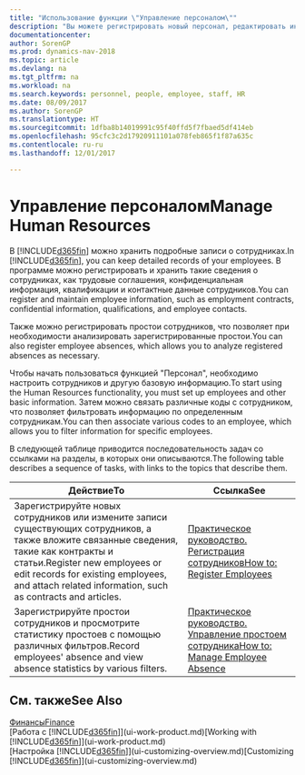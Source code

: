 ```yaml
---
title: "Использование функции \"Управление персоналом\""
description: "Вы можете регистрировать новый персонал, редактировать информацию об имеющихся сотрудниках, регистрировать и анализировать их отсутствие."
documentationcenter: 
author: SorenGP
ms.prod: dynamics-nav-2018
ms.topic: article
ms.devlang: na
ms.tgt_pltfrm: na
ms.workload: na
ms.search.keywords: personnel, people, employee, staff, HR
ms.date: 08/09/2017
ms.author: SorenGP
ms.translationtype: HT
ms.sourcegitcommit: 1dfba8b14019991c95f40ffd5f7fbaed5df414eb
ms.openlocfilehash: 95cfc3c2d17920911101a078feb865f1f87a635c
ms.contentlocale: ru-ru
ms.lasthandoff: 12/01/2017

---
```

# <a name="manage-human-resources"></a><span data-ttu-id="983d9-103">Управление персоналом</span><span class="sxs-lookup"><span data-stu-id="983d9-103">Manage Human Resources</span></span>
<span data-ttu-id="983d9-104">В [!INCLUDE[d365fin](includes/d365fin_md.md)] можно хранить подробные записи о сотрудниках.</span><span class="sxs-lookup"><span data-stu-id="983d9-104">In [!INCLUDE[d365fin](includes/d365fin_md.md)], you can keep detailed records of your employees.</span></span> <span data-ttu-id="983d9-105">В программе можно регистрировать и хранить такие сведения о сотрудниках, как трудовые соглашения, конфиденциальная информация, квалификации и контактные данные сотрудников.</span><span class="sxs-lookup"><span data-stu-id="983d9-105">You can register and maintain employee information, such as employment contracts, confidential information, qualifications, and employee contacts.</span></span>

<span data-ttu-id="983d9-106">Также можно регистрировать простои сотрудников, что позволяет при необходимости анализировать зарегистрированные простои.</span><span class="sxs-lookup"><span data-stu-id="983d9-106">You can also register employee absences, which allows you to analyze registered absences as necessary.</span></span>

<span data-ttu-id="983d9-107">Чтобы начать пользоваться функцией "Персонал", необходимо настроить сотрудников и другую базовую информацию.</span><span class="sxs-lookup"><span data-stu-id="983d9-107">To start using the Human Resources functionality, you must set up employees and other basic information.</span></span> <span data-ttu-id="983d9-108">Затем можно связать различные коды с сотрудником, что позволяет фильтровать информацию по определенным сотрудникам.</span><span class="sxs-lookup"><span data-stu-id="983d9-108">You can then associate various codes to an employee, which allows you to filter information for specific employees.</span></span>

<span data-ttu-id="983d9-109">В следующей таблице приводится последовательность задач со ссылками на разделы, в которых они описываются.</span><span class="sxs-lookup"><span data-stu-id="983d9-109">The following table describes a sequence of tasks, with links to the topics that describe them.</span></span>

| <span data-ttu-id="983d9-110">Действие</span><span class="sxs-lookup"><span data-stu-id="983d9-110">To</span></span> | <span data-ttu-id="983d9-111">Ссылка</span><span class="sxs-lookup"><span data-stu-id="983d9-111">See</span></span> |
| --- | --- |
| <span data-ttu-id="983d9-112">Зарегистрируйте новых сотрудников или измените записи существующих сотрудников, а также вложите связанные сведения, такие как контракты и статьи.</span><span class="sxs-lookup"><span data-stu-id="983d9-112">Register new employees or edit records for existing employees, and attach related information, such as contracts and articles.</span></span> |[<span data-ttu-id="983d9-113">Практическое руководство. Регистрация сотрудников</span><span class="sxs-lookup"><span data-stu-id="983d9-113">How to: Register Employees</span></span>](hr-how-register-employees.md) |
| <span data-ttu-id="983d9-114">Зарегистрируйте простои сотрудников и просмотрите статистику простоев с помощью различных фильтров.</span><span class="sxs-lookup"><span data-stu-id="983d9-114">Record employees' absence and view absence statistics by various filters.</span></span> |[<span data-ttu-id="983d9-115">Практическое руководство. Управление простоем сотрудника</span><span class="sxs-lookup"><span data-stu-id="983d9-115">How to: Manage Employee Absence</span></span>](hr-how-manage-absence.md) |

## <a name="see-also"></a><span data-ttu-id="983d9-116">См. также</span><span class="sxs-lookup"><span data-stu-id="983d9-116">See Also</span></span>
[<span data-ttu-id="983d9-117">Финансы</span><span class="sxs-lookup"><span data-stu-id="983d9-117">Finance</span></span>](finance.md)  
<span data-ttu-id="983d9-118">[Работа с [!INCLUDE[d365fin](includes/d365fin_md.md)]](ui-work-product.md)</span><span class="sxs-lookup"><span data-stu-id="983d9-118">[Working with [!INCLUDE[d365fin](includes/d365fin_md.md)]](ui-work-product.md)</span></span>  
<span data-ttu-id="983d9-119">[Настройка [!INCLUDE[d365fin](includes/d365fin_md.md)]](ui-customizing-overview.md)</span><span class="sxs-lookup"><span data-stu-id="983d9-119">[Customizing [!INCLUDE[d365fin](includes/d365fin_md.md)]](ui-customizing-overview.md)</span></span>        

